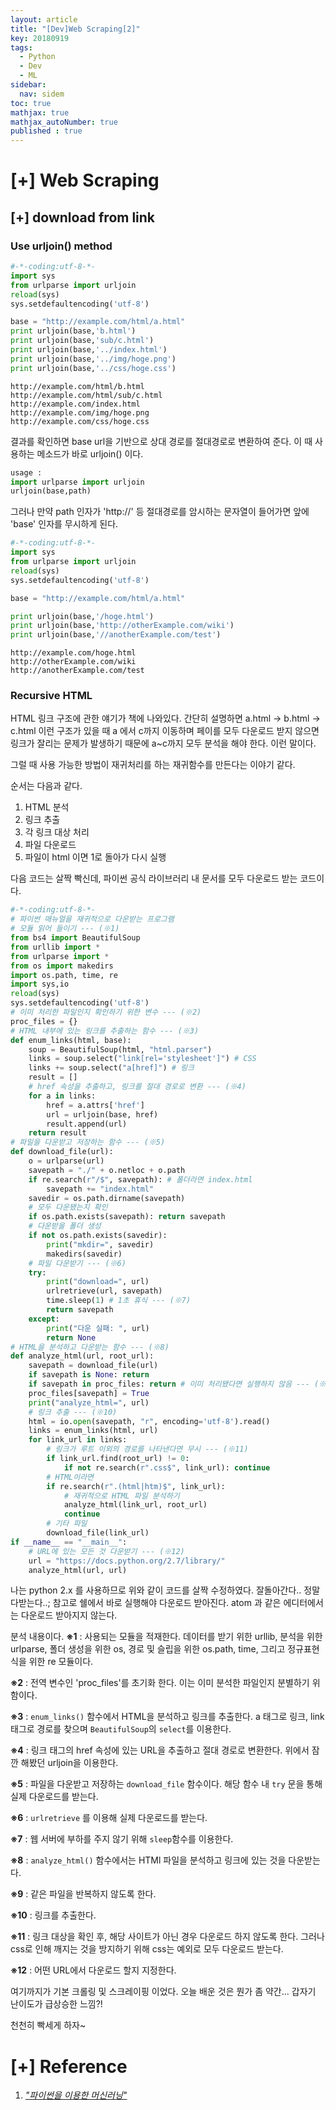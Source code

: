 ```yaml
---
layout: article
title: "[Dev]Web Scraping[2]"
key: 20180919
tags:
  - Python
  - Dev
  - ML
sidebar:
  nav: sidem
toc: true
mathjax: true
mathjax_autoNumber: true
published : true
---
```


# [+] Web Scraping

<!--more-->

## [+] download from link

### Use urljoin() method

```python
#-*-coding:utf-8-*-
import sys
from urlparse import urljoin
reload(sys)
sys.setdefaultencoding('utf-8')

base = "http://example.com/html/a.html"
print urljoin(base,'b.html')
print urljoin(base,'sub/c.html')
print urljoin(base,'../index.html')
print urljoin(base,'../img/hoge.png')
print urljoin(base,'../css/hoge.css')
```

```
http://example.com/html/b.html
http://example.com/html/sub/c.html
http://example.com/index.html
http://example.com/img/hoge.png
http://example.com/css/hoge.css
```

결과를 확인하면 base url을 기반으로 상대 경로를 절대경로로 변환하여 준다. 이 때 사용하는 메소드가 바로 urljoin() 이다.

```python
usage : 
import urlparse import urljoin
urljoin(base,path)
```

그러나 만약 path 인자가 'http://' 등 절대경로를 암시하는 문자열이 들어가면 앞에 'base' 인자를 무시하게 된다.

```python
#-*-coding:utf-8-*-
import sys
from urlparse import urljoin
reload(sys)
sys.setdefaultencoding('utf-8')

base = "http://example.com/html/a.html"

print urljoin(base,'/hoge.html')
print urljoin(base,'http://otherExample.com/wiki')
print urljoin(base,'//anotherExample.com/test')
```

```
http://example.com/hoge.html
http://otherExample.com/wiki
http://anotherExample.com/test
```



### Recursive HTML

HTML 링크 구조에 관한 얘기가 책에 나와있다. 간단히 설명하면 a.html -> b.html -> c.html 이런 구조가 있을 때 a 에서 c까지 이동하며 페이를 모두 다운로드 받지 않으면 링크가 잘리는 문제가 발생하기 때문에 a~c까지 모두 분석을 해야 한다. 이런 말이다. 

그럴 때 사용 가능한 방법이 재귀처리를 하는 재귀함수를 만든다는 이야기 같다.

순서는 다음과 같다.

1. HTML 분석
2. 링크 추출
3. 각 링크 대상 처리
4. 파일 다운로드
5. 파일이 html 이면 1로 돌아가 다시 실행

다음 코드는 살짝 빡신데, 파이썬 공식 라이브러리 내 문서를 모두 다운로드 받는 코드이다.

```python
#-*-coding:utf-8-*-
# 파이썬 매뉴얼을 재귀적으로 다운받는 프로그램
# 모듈 읽어 들이기 --- (※1)
from bs4 import BeautifulSoup
from urllib import *
from urlparse import *
from os import makedirs
import os.path, time, re
import sys,io
reload(sys)
sys.setdefaultencoding('utf-8')
# 이미 처리한 파일인지 확인하기 위한 변수 --- (※2)
proc_files = {}
# HTML 내부에 있는 링크를 추출하는 함수 --- (※3)
def enum_links(html, base):
    soup = BeautifulSoup(html, "html.parser")
    links = soup.select("link[rel='stylesheet']") # CSS
    links += soup.select("a[href]") # 링크
    result = []
    # href 속성을 추출하고, 링크를 절대 경로로 변환 --- (※4)
    for a in links:
        href = a.attrs['href']
        url = urljoin(base, href)
        result.append(url)
    return result
# 파일을 다운받고 저장하는 함수 --- (※5)
def download_file(url):
    o = urlparse(url)
    savepath = "./" + o.netloc + o.path
    if re.search(r"/$", savepath): # 폴더라면 index.html
        savepath += "index.html"
    savedir = os.path.dirname(savepath)
    # 모두 다운됐는지 확인
    if os.path.exists(savepath): return savepath
    # 다운받을 폴더 생성
    if not os.path.exists(savedir):
        print("mkdir=", savedir)
        makedirs(savedir)
    # 파일 다운받기 --- (※6)
    try:
        print("download=", url)
        urlretrieve(url, savepath)
        time.sleep(1) # 1초 휴식 --- (※7)
        return savepath
    except:
        print("다운 실패: ", url)
        return None
# HTML을 분석하고 다운받는 함수 --- (※8)
def analyze_html(url, root_url):
    savepath = download_file(url)
    if savepath is None: return
    if savepath in proc_files: return # 이미 처리됐다면 실행하지 않음 --- (※9)
    proc_files[savepath] = True
    print("analyze_html=", url)
    # 링크 추출 --- (※10)
    html = io.open(savepath, "r", encoding='utf-8').read()
    links = enum_links(html, url)
    for link_url in links:
        # 링크가 루트 이외의 경로를 나타낸다면 무시 --- (※11)
        if link_url.find(root_url) != 0:
            if not re.search(r".css$", link_url): continue
        # HTML이라면
        if re.search(r".(html|htm)$", link_url):
            # 재귀적으로 HTML 파일 분석하기
            analyze_html(link_url, root_url)
            continue
        # 기타 파일
        download_file(link_url)
if __name__ == "__main__":
    # URL에 있는 모든 것 다운받기 --- (※12)
    url = "https://docs.python.org/2.7/library/"
    analyze_html(url, url)
```

나는 python 2.x 를 사용하므로 위와 같이 코드를 살짝 수정하였다.
잘돌아간다.. 정말다받는다..; 참고로 쉘에서 바로 실행해야 다운로드 받아진다. atom 과 같은 에디터에서는 다운로드 받아지지 않는다.

분석 내용이다.
**※1** : 사용되는 모듈을 적재한다. 데이터를 받기 위한 urllib, 분석을 위한 urlparse, 폴더 생성을 위한 os, 경로 및 슬립을 위한 os.path, time, 그리고 정규표현식을 위한 re 모듈이다.

**※2** : 전역 변수인 'proc_files'를 초기화 한다. 이는 이미 분석한 파일인지 분별하기 위함이다.

**※3** : ```enum_links()``` 함수에서 HTML을 분석하고 링크를 추출한다. a 태그로 링크, link 태그로 경로를 찾으며 `BeautifulSoup`의 `select`를 이용한다.

**※4** : 링크 태그의 href 속성에 있는 URL을 추출하고 절대 경로로 변환한다. 위에서 잠깐 해봤던 urljoin을 이용한다.

**※5** : 파일을 다운받고 저장하는 `download_file` 함수이다. 해당 함수 내 `try` 문을 통해 실제 다운로드를 받는다.

**※6** : `urlretrieve` 를 이용해 실제 다운로드를 받는다.

**※7** : 웹 서버에 부하를 주지 않기 위해 `sleep`함수를 이용한다.

**※8** : `analyze_html()` 함수에서는 HTMl 파일을 분석하고 링크에 있는 것을 다운받는다.

**※9** : 같은 파일을 반복하지 않도록 한다.

**※10** : 링크를 추출한다.

**※11** : 링크 대상을 확인 후, 해당 사이트가 아닌 경우 다운로드 하지 않도록 한다. 그러나 css로 인해 깨지는 것을 방지하기 위해 css는 예외로 모두 다운로드 받는다.

**※12** : 어떤 URL에서 다운로드 할지 지정한다. 



여기까지가 기본 크롤링 및 스크레이핑 이었다.
오늘 배운 것은 뭔가 좀 약간... 갑자기 난이도가 급상승한 느낌?!

천천히 빡세게 하자~

# [+] Reference

1. <a href="http://wikibook.co.kr/python-machine-learning/">*"파이썬을 이용한 머신러닝"*</a>

